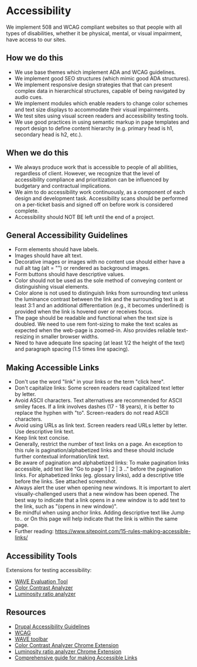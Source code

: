 # Accessibility

We implement 508 and WCAG compliant websites so that people with all types of disabilities, whether it be physical, mental, or visual impairment, have access to our sites.

## How we do this

*   We use base themes which implement ADA and WCAG guidelines.
*   We implement good SEO structures (which mimic good ADA structures).
*   We implement responsive design strategies that that can present complex data in hierarchical structures, capable of being navigated by audio cues.
*   We implement modules which enable readers to change color schemes and text size displays to accommodate their visual impairments.
*   We test sites using visual screen readers and accessibility testing tools.
*   We use good practices in using semantic markup in page templates and report design to define content hierarchy (e.g. primary head is h1, secondary head is h2, etc.).

## When we do this

*   We always produce work that is accessible to people of all abilities, regardless of client. However, we recognize that the level of accessibility compliance and prioritization can be influenced by budgetary and contractual implications.
*   We aim to do accessibility work continuously, as a component of each design and development task. Accessibility scans should be performed on a per-ticket basis and signed off on before work is considered complete.
*   Accessibility should NOT BE left until the end of a project.

## General Accessibility Guidelines

*   Form elements should have labels.
*   Images should have alt text.
*   Decorative images or images with no content use should either have a null alt tag (alt = "") or rendered as background images.
*   Form buttons should have descriptive values.
*   Color should not be used as the sole method of conveying content or distinguishing visual elements.
*   Color alone is not used to distinguish links from surrounding text unless the luminance contrast between the link and the surrounding text is at least 3:1 and an additional differentiation (e.g., it becomes underlined) is provided when the link is hovered over or receives focus.
*   The page should be readable and functional when the text size is doubled. We need to use rem font-sizing to make the text scales as expected when the web-page is zoomed-in. Also provides reliable text-resizing in smaller browser widths.
*   Need to have adequate line spacing (at least 1/2 the height of the text) and paragraph spacing (1.5 times line spacing).

## Making Accessible Links

*   Don't use the word "link" in your links or the term "click here".
*   Don't capitalize links: Some screen readers read capitalized text letter by letter.
*   Avoid ASCII characters. Text alternatives are recommended for ASCII smiley faces. If a link involves dashes (17 - 18 years), it is better to replace the hyphen with "to". Screen-readers do not read ASCII characters.
*   Avoid using URLs as link text. Screen readers read URLs letter by letter. Use descriptive link text.
*   Keep link text concise.
*   Generally, restrict the number of text links on a page. An exception to this rule is pagination/alphabetized links and these should include further contextual information/link text.
*   Be aware of pagination and alphabetized links: To make pagination links accessible, add text like "Go to page  1 | 2 | 3 .." before the pagination links. For alphabetized links (eg. glossary links), add a descriptive title before the links. See attached screenshot.
*   Always alert the user when opening new windows. It is important to alert visually-challenged users that a new window has been opened. The best way to indicate that a link opens in a new window is to add text to the link, such as "(opens in new window)".
*   Be mindful when using anchor links. Adding descriptive text like Jump to.. or On this page will help indicate that the link is within the same page.
*   Further reading: <https://www.sitepoint.com/15-rules-making-accessible-links/>

## Accessibility Tools

Extensions for testing accessibility:

*   [WAVE Evaluation Tool](https://chrome.google.com/webstore/detail/wave-evaluation-tool/jbbplnpkjmmeebjpijfedlgcdilocofh)
*   [Color Contrast Analyzer](https://chrome.google.com/webstore/detail/color-contrast-analyzer/dagdlcijhfbmgkjokkjicnnfimlebcll)
*   [Luminosity ratio analyzer](https://chrome.google.com/webstore/detail/wcag-luminosity-contrast/lllpnmpooomecmbmijbmbikaacgfdagi)

## Resources

*   [Drupal Accessibility Guidelines](https://drupal.org/node/1637990)
*   [WCAG](http://www.w3.org/WAI/intro/wcag)
*   [WAVE toolbar](http://wave.webaim.org/toolbar/)
*   [Color Contrast Analyzer Chrome Extension](https://chrome.google.com/webstore/detail/color-contrast-analyzer/dagdlcijhfbmgkjokkjicnnfimlebcll)
*   [Luminosity ratio analyzer Chrome Extension](https://chrome.google.com/webstore/detail/wcag-luminosity-contrast/lllpnmpooomecmbmijbmbikaacgfdagi)
*   [Comprehensive guide for making Accessible Links](https://www.sitepoint.com/15-rules-making-accessible-links/)
